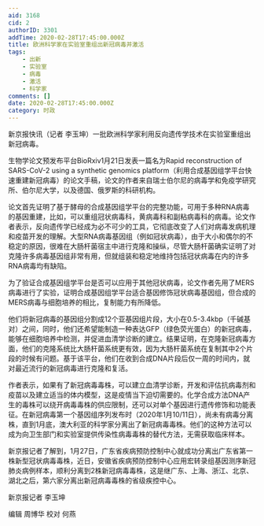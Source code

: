 ```yaml
---
aid: 3168
cid: 2
authorID: 3301
addTime: 2020-02-28T17:45:00.000Z
title: 欧洲科学家在实验室重组出新冠病毒并激活
tags:
    - 出新
    - 实验室
    - 病毒
    - 激活
    - 科学家
comments: []
date: 2020-02-28T17:45:00.000Z
category: 时政
---
```


新京报快讯（记者 李玉坤）一批欧洲科学家利用反向遗传学技术在实验室重组出新冠病毒。

生物学论文预发布平台BioRxiv1月21日发表一篇名为Rapid reconstruction of SARS-CoV-2 using a synthetic genomics platform（利用合成基因组学平台快速重建新冠病毒）的论文手稿，论文的作者来自瑞士伯尔尼的病毒学和免疫学研究所、伯尔尼大学，以及德国、俄罗斯的科研机构。

论文首先证明了基于酵母的合成基因组学平台的完整功能，可用于多种RNA病毒的基因重建，比如，可以重组冠状病毒科，黄病毒科和副粘病毒科的病毒。论文作者表示，反向遗传学已经成为必不可少的工具，它彻底改变了人们对病毒发病机理和疫苗开发的理解。大型RNA病毒基因组（例如冠状病毒），由于大小和偶尔的不稳定的原因，很难在大肠杆菌宿主中进行克隆和操纵，尽管大肠杆菌确实证明了对克隆许多病毒基因组非常有用，但就组装和稳定地维持包括冠状病毒在内的许多RNA病毒均有缺陷。

为了验证合成基因组学平台是否可以应用于其他冠状病毒，论文作者先用了MERS病毒进行了实验，证明合成基因组学平台适合基因修饰冠状病毒基因组，但合成的MERS病毒与细胞培养的相比，复制能力有所降低。

他们将新冠病毒的基因组分割成12个亚基因组片段，大小在0.5-3.4kbp（千碱基对）之间，同时，他们还希望能制造一种表达GFP（绿色荧光蛋白）的新冠病毒，能够在细胞培养中检测，并促进血清学诊断的建立。结果证明，在克隆新冠病毒方面，他们的克隆系统比大肠杆菌系统更有效，因为大肠杆菌系统在复制其中2个片段的时候有问题。基于该平台，他们在收到合成DNA片段后仅一周的时间内，就对最近流行的新冠病毒进行克隆和复活。

作者表示，如果有了新冠病毒毒株，可以建立血清学诊断，开发和评估抗病毒剂和疫苗以及建立适当的体内模型，这是疫情当下迫切需要的。化学合成方法DNA产生的毒株可以绕开病毒毒株的供应限制，还可以对单个基因进行遗传修饰和功能表征。在新冠病毒第一个基因组序列发布时（2020年1月10/11日），尚未有病毒分离株，直到1月底，澳大利亚的科学家分离出了新冠病毒毒株。他们的这种方法可以成为向卫生部门和实验室提供传染性病毒毒株的替代方法，无需获取临床样本。

新京报记者了解到，1月27日，广东省疾病预防控制中心就成功分离出广东省第一株新型冠状病毒毒株，近日，安徽省疾病预防控制中心应用宏转录组基因测序新冠肺炎病例样本，顺利分离到2株新冠病毒毒株，这是继广东、上海、浙江、北京、湖北之后，第六家分离出新冠病毒毒株的省级疾控中心。

新京报记者 李玉坤

编辑 周博华 校对 何燕
